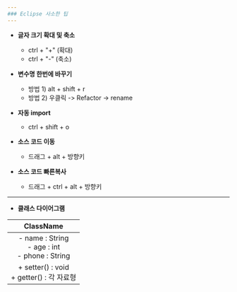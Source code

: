 ```yaml
---
### Eclipse 사소한 팁
---
```



- **글자 크기 확대 및 축소**
	- ctrl + "+" (확대)
	- ctrl + "-" (축소)
  
  
- **변수명 한번에 바꾸기**
	- 방법 1) alt + shift + r
	- 방법 2) 우클릭 -> Refactor -> rename


- **자동 import**
	- ctrl + shift + o


- **소스 코드 이동**
	- 드래그 + alt + 방향키


- **소스 코드 빠른복사**
	- 드래그 + ctrl + alt + 방향키
	
	
---

- **클래스 다이어그램**


|ClassName|
|:---:|
|- name : String<br>- age : int<br>- phone : String|
|+ setter() : void<br>+ getter() : 각 자료형|


